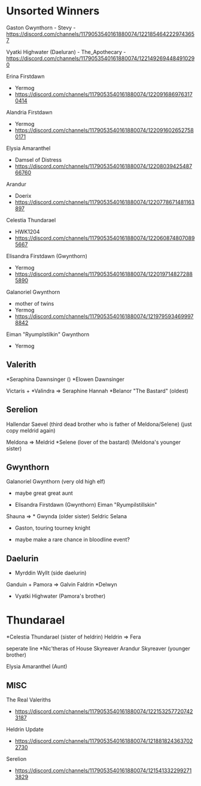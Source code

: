 # Unsorted Winners
Gaston Gwynthorn
    - Stevy
    - https://discord.com/channels/1179053540161880074/1221854642229743657

Vyatki Highwater (Daeluran)
    - The_Apothecary
    - https://discord.com/channels/1179053540161880074/1221492694484910290

Erina Firstdawn
 - Yermog
 - https://discord.com/channels/1179053540161880074/1220916869763170414

Alandria Firstdawn
- Yermog
- https://discord.com/channels/1179053540161880074/1220916026527580171

Elysia Amaranthel
- Damsel of Distress
- https://discord.com/channels/1179053540161880074/1220803942548766760

Arandur
- Doerix
- https://discord.com/channels/1179053540161880074/1220778671481163897

Celestia Thundarael
- HWK1204
- https://discord.com/channels/1179053540161880074/1220608748070895667

Elisandra Firstdawn (Gwynthorn)
- Yermog
- https://discord.com/channels/1179053540161880074/1220197148272885890

Galanoriel Gwynthorn
- mother of twins
- Yermog
- https://discord.com/channels/1179053540161880074/1219795934699978842

Eiman "Ryumplstilkin" Gwynthorn
- Yermog

## Valerith

*Seraphina Dawnsinger ()
*Elowen Dawnsinger

Victaris + *Valindra =>
    Seraphine
    Hannah
    *Belanor "The Bastard" (oldest)

## Serelion

Hallendar
Saevel
(third dead brother who is father of Meldona/Selene) (just copy meldrid again)

Meldona =>
    Meldrid
*Selene (lover of the bastard) (Meldona's younger sister)


## Gwynthorn

Galanoriel Gwynthorn (very old high elf)
- maybe great great aunt

* Elisandra Firstdawn (Gwynthorn)
Eiman "Ryumpilstillskin"

Shauna =>
    * Gwynda (older sister)
    Seldric
    Selana

* Gaston, touring tourney knight
- maybe make a rare chance in bloodline event?

## Daelurin

* Myrddin Wyllt (side daelurin)

Ganduin + Pamora =>
    Galvin
    Faldrin
    *Delwyn
  
* Vyatki Highwater (Pamora's brother)

# Thundarael

*Celestia Thundarael (sister of heldrin)
Heldrin => 
    Fera

seperate line
*Nic'theras of House Skyreaver
Arandur Skyreaver (younger brother)

Elysia Amaranthel (Aunt)


<!-- [F] Elf - https://discord.com/channels/1179053540161880074/1216813178420199504 (daughter)
    - too many other mods -->

<!-- seperate line
Naelion and Nivara Moonwhisper -->


## MISC
The Real Valeriths
- https://discord.com/channels/1179053540161880074/1221532577207423187

Heldrin Update
- https://discord.com/channels/1179053540161880074/1218818243637022730

Serelion
- https://discord.com/channels/1179053540161880074/1215413322992713829